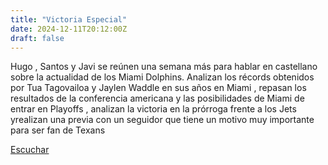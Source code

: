 ```yaml
---
title: "Victoria Especial"
date: 2024-12-11T20:12:00Z
draft: false
---
```


Hugo , Santos y Javi se reúnen una semana más para hablar en castellano sobre la actualidad de los Miami Dolphins. Analizan los récords obtenidos por Tua Tagovailoa y Jaylen Waddle en sus años en Miami , repasan los resultados de la conferencia americana y las posibilidades de Miami de entrar en Playoffs , analizan la victoria en la prórroga frente a los Jets yrealizan una previa con un seguidor que tiene un motivo muy importante para ser fan de Texans 

[Escuchar](https://www.ivoox.com/victoria-especial-audios-mp3_rf_136806272_1.html)
